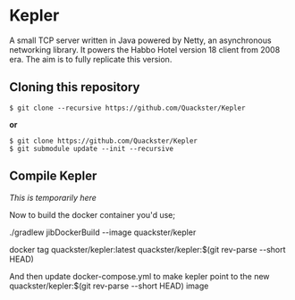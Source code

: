 # Kepler

A small TCP server written in Java powered by Netty, an asynchronous networking library. It powers the Habbo Hotel version 18 client from 2008 era. The aim is to fully replicate this version.

## Cloning this repository

```
$ git clone --recursive https://github.com/Quackster/Kepler
```

**or**

```
$ git clone https://github.com/Quackster/Kepler
$ git submodule update --init --recursive
```

## Compile Kepler

*This is temporarily here*

Now to build the docker container you'd use;

./gradlew jibDockerBuild --image quackster/kepler 

docker tag quackster/kepler:latest quackster/kepler:$(git rev-parse --short HEAD)

And then update docker-compose.yml to make kepler point to the new quackster/kepler:$(git rev-parse --short HEAD) image